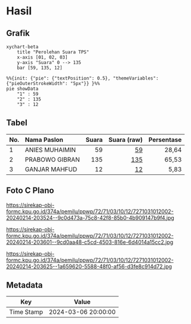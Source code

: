 # Hasil

## Grafik

```mermaid
xychart-beta
    title "Perolehan Suara TPS"
    x-axis [01, 02, 03]
    y-axis "Suara" 0 --> 135
    bar [59, 135, 12]
```

```mermaid
%%{init: {"pie": {"textPosition": 0.5}, "themeVariables": {"pieOuterStrokeWidth": "5px"}} }%%
pie showData
    "1" : 59
    "2" : 135
    "3" : 12
```

## Tabel

| No. | Nama Paslon    | Suara | Suara (raw) | Persentase |
|:--- |:-------------- | -----:| -----------:| ----------:|
| 1   | ANIES MUHAIMIN | 59    | [59][p-1]   | 28,64      |
| 2   | PRABOWO GIBRAN | 135   | [135][p-2]  | 65,53      |
| 3   | GANJAR MAHFUD  | 12    | [12][p-3]   | 5,83       |


[p-1]: https://github.com/gigit-pemilu/pemilu-2024-72-sulawesi-tengah/blob/main/pilpres/hitung-suara/sub/72-sulawesi-tengah/sub/71-kota-palu/sub/03-palu-selatan/sub/1012-tatura-selatan/sub/002-tps/sub/paslon-1.txt
[p-2]: https://github.com/gigit-pemilu/pemilu-2024-72-sulawesi-tengah/blob/main/pilpres/hitung-suara/sub/72-sulawesi-tengah/sub/71-kota-palu/sub/03-palu-selatan/sub/1012-tatura-selatan/sub/002-tps/sub/paslon-2.txt
[p-3]: https://github.com/gigit-pemilu/pemilu-2024-72-sulawesi-tengah/blob/main/pilpres/hitung-suara/sub/72-sulawesi-tengah/sub/71-kota-palu/sub/03-palu-selatan/sub/1012-tatura-selatan/sub/002-tps/sub/paslon-3.txt

## Foto C Plano

https://sirekap-obj-formc.kpu.go.id/374a/pemilu/ppwp/72/71/03/10/12/7271031012002-20240214-203524--9c0d473a-75c8-42f8-85b0-4b909147b9f4.jpg

https://sirekap-obj-formc.kpu.go.id/374a/pemilu/ppwp/72/71/03/10/12/7271031012002-20240214-203601--9cd0aa48-c5cd-4503-816e-6d4014a15cc2.jpg

https://sirekap-obj-formc.kpu.go.id/374a/pemilu/ppwp/72/71/03/10/12/7271031012002-20240214-203625--1a659620-5588-48f0-af56-d3fe8c914d72.jpg


## Metadata

| Key        | Value               |
| ---------- | ------------------- |
| Time Stamp | 2024-03-06 20:00:00 |



